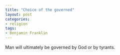```yaml
---
title: "Choice of the governed"
layout: post
categories:
- religion
tags:
- Benjamin Franklin
---
```


Man will ultimately be governed by God or by tyrants.